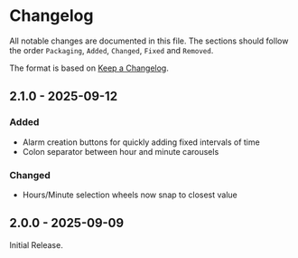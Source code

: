 # Changelog

All notable changes are documented in this file.
The sections should follow the order `Packaging`, `Added`, `Changed`, `Fixed` and `Removed`.

The format is based on [Keep a Changelog](https://keepachangelog.com/en/1.0.0/).

## 2.1.0 - 2025-09-12

### Added

- Alarm creation buttons for quickly adding fixed intervals of time
- Colon separator between hour and minute carousels

### Changed

- Hours/Minute selection wheels now snap to closest value

## 2.0.0 - 2025-09-09

Initial Release.
